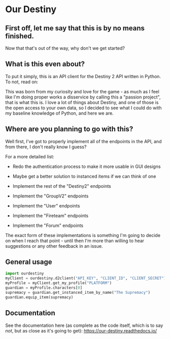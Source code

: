 # Our Destiny
## First off, let me say that this is by no means finished.
Now that that's out of the way, why don't we get started?

## What is this even about?

To put it simply, this is an API client for the Destiny 2 API written in Python. To not, read on:

This was born from my curiosity and love for the game - as much as I feel like I'm doing proper works a disservice by
calling this a "passion project", that is what this is. I love a lot of things about Destiny, and one of those is the
open access to your own data, so I decided to see what I could do with my baseline knowledge of Python, and here we are.

## Where are you planning to go with this?
Well first, I've got to properly implement all of the endpoints in the API, and from there, I don't really know I guess?

For a more detailed list:

* Redo the authentication process to make it more usable in GUI designs
*  Maybe get a better solution to instanced items if we can think of one

* Implement the rest of the "Destiny2" endpoints
* Implement the "GroupV2" endpoints
* Implement the "User" endpoints
* Implement the "Fireteam" endpoints
* Implement the "Forum" endpoints

The exact form of these implementations is something I'm going to decide on when I reach that point - until then I'm
more than willing to hear suggestions or any other feedback in an issue.

## General usage
```python
import ourdestiny
myClient = ourdestiny.d2client("API_KEY", "CLIENT_ID", "CLIENT_SECRET")
myProfile = myClient.get_my_profile("PLATFORM")
guardian = myProfile.characters[0]
supremacy = guardian.get_instanced_item_by_name("The Supremacy")
guardian.equip_item(supremacy)
```

## Documentation
See the documentation here (as complete as the code itself, which is to say *not*, but as close as it's going to get): <https://our-destiny.readthedocs.io/>